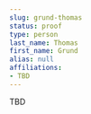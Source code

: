```yaml
---
slug: grund-thomas
status: proof
type: person
last_name: Thomas
first_name: Grund
alias: null
affiliations:
- TBD
---
```


TBD

